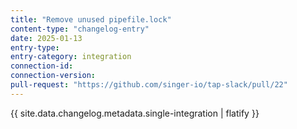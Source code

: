 ```yaml
---
title: "Remove unused pipefile.lock"
content-type: "changelog-entry"
date: 2025-01-13
entry-type: 
entry-category: integration
connection-id: 
connection-version: 
pull-request: "https://github.com/singer-io/tap-slack/pull/22"
---
```

{{ site.data.changelog.metadata.single-integration | flatify }}